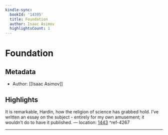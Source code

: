 ```yaml
---
kindle-sync:
  bookId: '14395'
  title: Foundation
  author: Isaac Asimov
  highlightsCount: 1
---
```

# Foundation
## Metadata
* Author: [[Isaac Asimov]]

## Highlights
It is remarkable, Hardin, how the religion of science has grabbed hold. I’ve written an essay on the subject - entirely for my own amusement; it wouldn’t do to have it published. — location: [1443]() ^ref-4267

---
